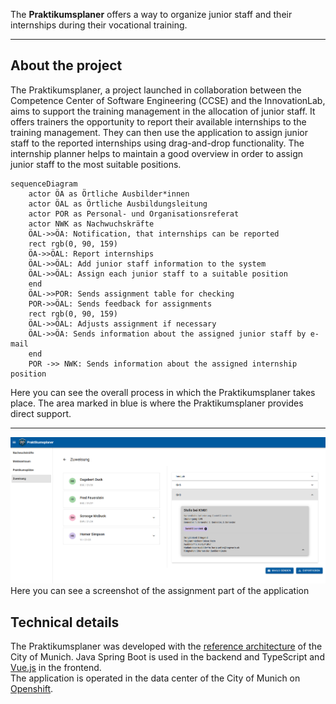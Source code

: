 The __Praktikumsplaner__ offers a way to organize junior staff and their internships during their vocational training.

---
## About the project

The Praktikumsplaner, a project launched in collaboration between the Competence Center of Software Engineering (CCSE) and the InnovationLab, aims to support the training management in the allocation of junior staff.
It offers trainers the opportunity to report their available internships to the training management.
They can then use the application to assign junior staff to the reported internships using drag-and-drop functionality.
The internship planner helps to maintain a good overview in order to assign junior staff to the most suitable positions.


```mermaid
sequenceDiagram
    actor ÖA as Örtliche Ausbilder*innen
    actor ÖAL as Örtliche Ausbildungsleitung
    actor POR as Personal- und Organisationsreferat
    actor NWK as Nachwuchskräfte
    ÖAL->>ÖA: Notification, that internships can be reported
    rect rgb(0, 90, 159)
    ÖA->>ÖAL: Report internships
    ÖAL->>ÖAL: Add junior staff information to the system
    ÖAL->>ÖAL: Assign each junior staff to a suitable position
    end
    ÖAL->>POR: Sends assignment table for checking
    POR->>ÖAL: Sends feedback for assignments
    rect rgb(0, 90, 159)
    ÖAL->>ÖAL: Adjusts assignment if necessary
    ÖAL->>ÖA: Sends information about the assigned junior staff by e-mail
    end
    POR ->> NWK: Sends information about the assigned internship position
```
Here you can see the overall process in which the Praktikumsplaner takes place. The area marked in blue is where the Praktikumsplaner provides direct support.


---
![Screenshot of the assignment page of the Praktikumsplaners with sample data](/Screenshot_Praktikumsplaner.png)
Here you can see a screenshot of the assignment part of the application

## Technical details

The Praktikumsplaner was developed with the [reference architecture](https://opensource.muenchen.de/publish.html#refarch) of the City of Munich.
Java Spring Boot is used in the backend and TypeScript and [Vue.js](https://opensource.muenchen.de/software/vuejs.html) in the frontend.  
The application is operated in the data center of the City of Munich on [Openshift](https://opensource.muenchen.de/software/openshift.html).